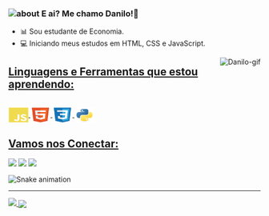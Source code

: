 ### <img width="18" alt="about" src="https://cdn-icons-png.flaticon.com/512/3176/3176151.png"> E ai? Me chamo Danilo!👋


- 📊 Sou estudante de Economia.
- 💻 Iniciando meus estudos em HTML, CSS e JavaScript.


<div align="center">
  <a href="https://github.com/daniloafigueredo">
    <img align="right" alt="Danilo-gif" height="250" src="https://media4.giphy.com/media/dWesBcTLavkZuG35MI/giphy.gif">
</div>
  
## **Linguagens e Ferramentas que estou aprendendo:**  
<div style="display: inline_block"><br>
  <img align="center" alt="Danilo-Js" height="30" width="40" src="https://raw.githubusercontent.com/devicons/devicon/master/icons/javascript/javascript-plain.svg">
  <img align="center" alt="Danilo-HTML" height="30" width="40" src="https://raw.githubusercontent.com/devicons/devicon/master/icons/html5/html5-original.svg">
  <img align="center" alt="Danilo-CSS" height="30" width="40" src="https://raw.githubusercontent.com/devicons/devicon/master/icons/css3/css3-original.svg">
  <img align="center" alt="Danilo-Python" height="30" width="40" src="https://raw.githubusercontent.com/devicons/devicon/master/icons/python/python-original.svg">
</div> 
  
##
  <!--
<a href="https://github.com/Gurupreet">
  <img align="center" src="https://github-readme-stats.vercel.app/api/top-langs/?username=daniloafigueredo&theme=dracula" />
</a>
  
##
<a href="https://github.com/Gurupreet">
 <img align="center" src="https://github-readme-stats.vercel.app/api?username=daniloafigueredo&show_icons=true&theme=dracula" alt="Guru's github stats"/>
</a>
  -->
## **Vamos nos Conectar:**
<div> 
 
  <a href="https://instagram.com/daniloafigueredo" target="_blank"><img src="https://img.shields.io/badge/-Instagram-%23E4405F?style=for-the-badge&logo=instagram&logoColor=white" target="_blank"></a>
  <a href = "daniloaraujofigueredo@gmail.com"><img src="https://img.shields.io/badge/-Gmail-%23333?style=for-the-badge&logo=gmail&logoColor=white" target="_blank"></a>
  <a href="https://www.linkedin.com/in/danilofigueredo" target="_blank"><img src="https://img.shields.io/badge/-LinkedIn-%230077B5?style=for-the-badge&logo=linkedin&logoColor=white" target="_blank"></a> 
 
  ![Snake animation](https://github.com/daniloafigueredo/daniloafigueredo/blob/output/github-contribution-grid-snake.svg)
  
  ---
   <a href="https://github.com/daniloafigueredo">
    <img align="cnter" height="140em" src="https://github-readme-stats.vercel.app/api?username=daniloafigueredo&show_icons=true&hide_title=true&theme=dracula"/>
  </a>
  <a>
    <img align="center" height="140em" src="https://github-readme-stats-eight-theta.vercel.app/api/top-langs/?username=daniloafigueredo&layout=compact&langs_count=8&theme=dracula&hide_title=true"/>
  </a>
</div>
 
</div>
